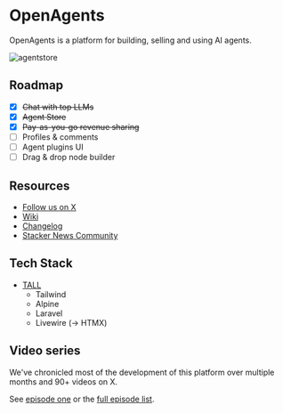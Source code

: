 # OpenAgents

OpenAgents is a platform for building, selling and using AI agents.

![agentstore](https://github.com/OpenAgentsInc/openagents/assets/14167547/4acf99e7-09ec-4f05-b28a-08b380ad683a)

## Roadmap

- [x] ~~Chat with top LLMs~~
- [x] ~~Agent Store~~
- [x] ~~Pay-as-you-go revenue sharing~~
- [ ] Profiles & comments
- [ ] Agent plugins UI
- [ ] Drag & drop node builder

## Resources

- [Follow us on X](https://x.com/OpenAgentsInc)
- [Wiki](https://github.com/OpenAgentsInc/openagents/wiki)
- [Changelog](https://openagents.com/changelog)
- [Stacker News Community](https://stacker.news/~openagents)

## Tech Stack

- [TALL](https://tallstack.dev/)
    - Tailwind
    - Alpine
    - Laravel
    - Livewire (-> HTMX)

## Video series

We've chronicled most of the development of this platform over multiple months and 90+ videos on X.

See [episode one](https://twitter.com/OpenAgentsInc/status/1721942435125715086) or
the [full episode list](https://github.com/OpenAgentsInc/openagents/wiki/Video-Series).
